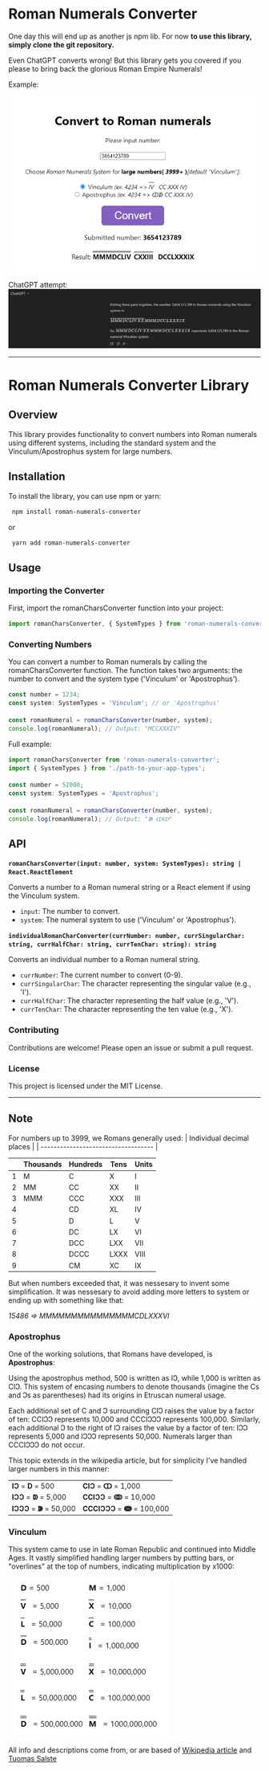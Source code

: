 # Roman Numerals Converter

One day this will end up as another js npm lib.
For now **to use this library, simply clone the git repository.**

Even ChatGPT converts wrong!
But this library gets you covered if you please to bring back the glorious Roman Empire Numerals!

Example:

![alt text](resources/Screenshot_2-roman-numerals-converter.jpg)

ChatGPT attempt:
![alt text](resources/Screenshot_1-chatgpt-roman-wrong.jpg)

---

# Roman Numerals Converter Library

## Overview

This library provides functionality to convert numbers into Roman numerals using different systems, including the standard system and the Vinculum/Apostrophus system for large numbers.

## Installation

To install the library, you can use npm or yarn:

```bash
 npm install roman-numerals-converter
```

or

```bash
 yarn add roman-numerals-converter
```

## Usage

### Importing the Converter

First, import the romanCharsConverter function into your project:

```typescript
import romanCharsConverter, { SystemTypes } from 'roman-numerals-converter';
```

### Converting Numbers

You can convert a number to Roman numerals by calling the romanCharsConverter function. The function takes two arguments: the number to convert and the system type ('Vinculum' or 'Apostrophus').

```typescript
const number = 1234;
const system: SystemTypes = 'Vinculum'; // or 'Apostrophus'

const romanNumeral = romanCharsConverter(number, system);
console.log(romanNumeral); // Output: "MCCXXXIV"
```

Full example:

```typescript
import romanCharsConverter from 'roman-numerals-converter';
import { SystemTypes } from './path-to-your-app-types';

const number = 52000;
const system: SystemTypes = 'Apostrophus';

const romanNumeral = romanCharsConverter(number, system);
console.log(romanNumeral); // Output: "ↇ ↀↀ"
```

## API

**`romanCharsConverter(input: number, system: SystemTypes): string | React.ReactElement`**

Converts a number to a Roman numeral string or a React element if using the Vinculum system.

- `input`: The number to convert.
- `system`: The numeral system to use ('Vinculum' or 'Apostrophus').

**`individualRomanCharConverter(currNumber: number, currSingularChar: string, currHalfChar: string, currTenChar: string): string`**

Converts an individual number to a Roman numeral string.

- `currNumber`: The current number to convert (0-9).
- `currSingularChar`: The character representing the singular value (e.g., 'I').
- `currHalfChar`: The character representing the half value (e.g., 'V').
- `currTenChar`: The character representing the ten value (e.g., 'X').

### Contributing

Contributions are welcome! Please open an issue or submit a pull request.

### License

This project is licensed under the MIT License.

---

## Note

For numbers up to 3999, we Romans generally used:
| Individual decimal places |
| ----------------------------------- |

|     | Thousands | Hundreds | Tens | Units |
| --- | --------- | -------- | ---- | ----- |
| 1   | M         | C        | X    | I     |
| 2   | MM        | CC       | XX   | II    |
| 3   | MMM       | CCC      | XXX  | III   |
| 4   |           | CD       | XL   | IV    |
| 5   |           | D        | L    | V     |
| 6   |           | DC       | LX   | VI    |
| 7   |           | DCC      | LXX  | VII   |
| 8   |           | DCCC     | LXXX | VIII  |
| 9   |           | CM       | XC   | IX    |

But when numbers exceeded that, it was nessesary to invent some simplification.
It was nessesary to avoid adding more letters to system or ending up with something like that:

_15486 => MMMMMMMMMMMMMMMCDLXXXVI_

### Apostrophus

One of the working solutions, that Romans have developed, is **Apostrophus**:

Using the apostrophus method, 500 is written as IↃ, while 1,000 is written as CIↃ. This system of encasing numbers to denote thousands (imagine the Cs and Ↄs as parentheses) had its origins in Etruscan numeral usage.

Each additional set of C and Ↄ surrounding CIↃ raises the value by a factor of ten: CCIↃↃ represents 10,000 and CCCIↃↃↃ represents 100,000. Similarly, each additional Ↄ to the right of IↃ raises the value by a factor of ten: IↃↃ represents 5,000 and IↃↃↃ represents 50,000. Numerals larger than CCCIↃↃↃ do not occur.

This topic extends in the wikipedia article, but for simplicity I've handled larger numbers in this manner:

|                           |                               |
| ------------------------- | ----------------------------- |
| **IↃ** = **D** = 500      | **CIↃ** = **ↀ** = 1,000       |
| **IↃↃ** = **ↁ** = 5,000   | **CCIↃↃ** = **ↂ** = 10,000    |
| **IↃↃↃ** = **ↇ** = 50,000 | **CCCIↃↃↃ** = **ↈ** = 100,000 |

### Vinculum

This system came to use in late Roman Republic and continued into Middle Ages.
It vastly simplified handling larger numbers by putting bars, or "overlines" at the top of numbers, indicating multiplication by x1000:

![alt text](resources/image.png)

All info and descriptions come from, or are based of [Wikipedia article](https://en.wikipedia.org/wiki/Roman_numerals) and [Tuomas Salste](https://www.tuomas.salste.net/doc/roman/converter.shtml)
